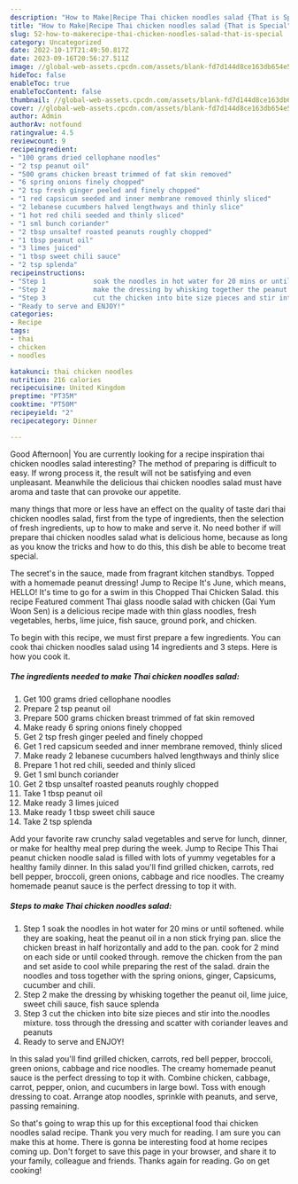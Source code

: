 ```yaml
---
description: "How to Make|Recipe Thai chicken noodles salad {That is Special"
title: "How to Make|Recipe Thai chicken noodles salad {That is Special"
slug: 52-how-to-makerecipe-thai-chicken-noodles-salad-that-is-special
category: Uncategorized
date: 2022-10-17T21:49:50.817Z
date: 2023-09-16T20:56:27.511Z
image: //global-web-assets.cpcdn.com/assets/blank-fd7d144d8ce163db654e5a02c40b08a2775adb7897d16e4062681dc7e1b2800f.png
hideToc: false
enableToc: true
enableTocContent: false
thumbnail: //global-web-assets.cpcdn.com/assets/blank-fd7d144d8ce163db654e5a02c40b08a2775adb7897d16e4062681dc7e1b2800f.png
cover: //global-web-assets.cpcdn.com/assets/blank-fd7d144d8ce163db654e5a02c40b08a2775adb7897d16e4062681dc7e1b2800f.png
author: Admin
authorAv: notfound
ratingvalue: 4.5
reviewcount: 9
recipeingredient:
- "100 grams dried cellophane noodles"
- "2 tsp peanut oil"
- "500 grams chicken breast trimmed of fat skin removed"
- "6 spring onions finely chopped"
- "2 tsp fresh ginger peeled and finely chopped"
- "1 red capsicum seeded and inner membrane removed thinly sliced"
- "2 lebanese cucumbers halved lengthways and thinly slice"
- "1 hot red chili seeded and thinly sliced"
- "1 sml bunch coriander"
- "2 tbsp unsaltef roasted peanuts roughly chopped"
- "1 tbsp peanut oil"
- "3 limes juiced"
- "1 tbsp sweet chili sauce"
- "2 tsp splenda"
recipeinstructions:
- "Step 1            soak the noodles in hot water for 20 mins or until softened. while they are soaking, heat the peanut oil in a non stick frying pan. slice the chicken breast in half horizontally and add to the pan. cook for 2 mind on each side or until cooked through. remove the chicken from the pan and set aside to cool while preparing the rest of the salad. drain the noodles and toss together with the spring onions, ginger, Capsicums, cucumber and chili."
- "Step 2            make the dressing by whisking together the peanut oil, lime juice, sweet chili sauce, fish sauce splenda"
- "Step 3            cut the chicken into bite size pieces and stir into the.noodles mixture. toss through the dressing and scatter with coriander leaves and peanuts"
- "Ready to serve and ENJOY!"
categories:
- Recipe
tags:
- thai
- chicken
- noodles

katakunci: thai chicken noodles 
nutrition: 216 calories
recipecuisine: United Kingdom
preptime: "PT35M"
cooktime: "PT50M"
recipeyield: "2"
recipecategory: Dinner

---
```



Good Afternoon| You are currently looking for a recipe inspiration thai chicken noodles salad interesting? The method of preparing is difficult to easy. If wrong process it, the result will not be satisfying and even unpleasant. Meanwhile the delicious thai chicken noodles salad must have aroma and taste that can provoke our appetite.






many things that more or less have an effect on the quality of taste dari thai chicken noodles salad, first from the type of ingredients, then the selection of fresh ingredients, up to how to make and serve it. No need bother if will prepare thai chicken noodles salad what is delicious home, because as long as you know the tricks and how to do this, this dish be able to become treat special.


The secret&#39;s in the sauce, made from fragrant kitchen standbys. Topped with a homemade peanut dressing! Jump to Recipe It&#39;s June, which means, HELLO! It&#39;s time to go for a swim in this Chopped Thai Chicken Salad. this recipe Featured comment Thai glass noodle salad with chicken (Gai Yum Woon Sen) is a delicious recipe made with thin glass noodles, fresh vegetables, herbs, lime juice, fish sauce, ground pork, and chicken.


To begin with this recipe, we must first prepare a few ingredients. You can cook thai chicken noodles salad using 14 ingredients and 3 steps. Here is how you cook it.

<!--inarticleads1-->

##### The ingredients needed to make Thai chicken noodles salad:

1. Get 100 grams dried cellophane noodles
1. Prepare 2 tsp peanut oil
1. Prepare 500 grams chicken breast trimmed of fat skin removed
1. Make ready 6 spring onions finely chopped
1. Get 2 tsp fresh ginger peeled and finely chopped
1. Get 1 red capsicum seeded and inner membrane removed, thinly sliced
1. Make ready 2 lebanese cucumbers halved lengthways and thinly slice
1. Prepare 1 hot red chili, seeded and thinly sliced
1. Get 1 sml bunch coriander
1. Get 2 tbsp unsaltef roasted peanuts roughly chopped
1. Take 1 tbsp peanut oil
1. Make ready 3 limes juiced
1. Make ready 1 tbsp sweet chili sauce
1. Take 2 tsp splenda


Add your favorite raw crunchy salad vegetables and serve for lunch, dinner, or make for healthy meal prep during the week. Jump to Recipe This Thai peanut chicken noodle salad is filled with lots of yummy vegetables for a healthy family dinner. In this salad you&#39;ll find grilled chicken, carrots, red bell pepper, broccoli, green onions, cabbage and rice noodles. The creamy homemade peanut sauce is the perfect dressing to top it with. 

<!--inarticleads2-->

##### Steps to make Thai chicken noodles salad:

1. Step 1            soak the noodles in hot water for 20 mins or until softened. while they are soaking, heat the peanut oil in a non stick frying pan. slice the chicken breast in half horizontally and add to the pan. cook for 2 mind on each side or until cooked through. remove the chicken from the pan and set aside to cool while preparing the rest of the salad. drain the noodles and toss together with the spring onions, ginger, Capsicums, cucumber and chili.
1. Step 2            make the dressing by whisking together the peanut oil, lime juice, sweet chili sauce, fish sauce splenda
1. Step 3            cut the chicken into bite size pieces and stir into the.noodles mixture. toss through the dressing and scatter with coriander leaves and peanuts
1. Ready to serve and ENJOY!

In this salad you&#39;ll find grilled chicken, carrots, red bell pepper, broccoli, green onions, cabbage and rice noodles. The creamy homemade peanut sauce is the perfect dressing to top it with. Combine chicken, cabbage, carrot, pepper, onion, and cucumbers in large bowl. Toss with enough dressing to coat. Arrange atop noodles, sprinkle with peanuts, and serve, passing remaining. 

So that's going to wrap this up for this exceptional food thai chicken noodles salad recipe. Thank you very much for reading. I am sure you can make this at home. There is gonna be interesting food at home recipes coming up. Don't forget to save this page in your browser, and share it to your family, colleague and friends. Thanks again for reading. Go on get cooking!
